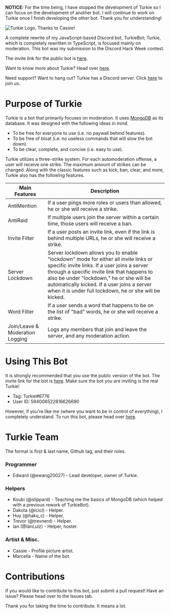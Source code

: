 **NOTICE:** For the time being, I have stopped the development of Turkie so I can focus on the development of another bot. I will continue to work on Turkie once I finish developing the other bot. Thank you for understanding! 

![Turkie Logo, Thanks to Cassie!](https://github.com/ewang20027/Turkie/blob/master/images/Turkie.png)

A complete rewrite of my JavaScript-based Discord bot, TurkieBot; Turkie, which is completely rewritten in TypeScript, is focused mainly on moderation. This bot was my submission to the Discord Hack Week contest.

The invite link for the public bot is [here](https://discordapp.com/api/oauth2/authorize?client_id=594006522816626690&permissions=8&scope=bot).

Want to know more about Turkie? Head over [here](https://github.com/ewang20027/Turkie/blob/master/mdpages/HISTORY.md).

Need support? Want to hang out? Turkie has a Discord server. Click [here](https://discord.gg/6eBTTDM) to join us.

# Purpose of Turkie
Turkie is a bot that primarily focuses on moderation. It uses [MongoDB](https://www.mongodb.com/) as its database. It was designed with the following ideas in mind.
- To be free for everyone to use (i.e. no paywall behind features).
- To be free of bloat (i.e. no useless commands that will slow the bot down).
- To be clear, complete, and concise (i.e. easy to use).

Turkie utilizes a three-strike system. For each automoderation offense, a user will receive one strike. The maximum amount of strikes can be changed. Along with the classic features such as kick, ban, clear, and more, Turkie also has the following features.

| Main Features | Description |
| --- | --- |
| AntiMention | If a user pings more roles or users than allowed, he or she will receive a strike. |
| AntiRaid | If multiple users join the server within a certain time, those users will receive a ban. |
| Invite Filter | If a user posts an invite link, even if the link is behind multiple URLs, he or she will receive a strike. |
| Server Lockdown | Server lockdown allows you to enable "lockdown" mode for either all invite links or specific invite links. If a user joins a server through a specific invite link that happens to also be under "lockdown," he or she will be automatically kicked. If a user joins a server when it is under full lockdown, he or she will be kicked. |
| Word Filter | If a user sends a word that happens to be on the list of "bad" words, he or she will receive a strike. |
| Join/Leave & Moderation Logging | Logs any members that join and leave the server, and any moderation action. |

# Using This Bot
It is strongly recommended that you use the public version of the bot. The invite link for the bot is [here](https://discordapp.com/api/oauth2/authorize?client_id=594006522816626690&permissions=8&scope=bot). Make sure the bot you are inviting is the real Turkie! 
- Tag: Turkie#6776
- User ID: 594006522816626690

However, if you're like me (where you want to be in control of everything), I completely understand. To run this bot, please head over [here](https://github.com/ewang20027/Turkie/blob/master/mdpages/RUNNING_THE_BOT.md).

# Turkie Team
The format is first & last name, Github tag, and their roles.
### Programmer
- Edward (@ewang20027) - Lead developer, owner of Turkie.

### Helpers
- Koubi (@slippard) - Teaching me the basics of MongoDB (which helped with a previous rework of TurkieBot).
- Dakota (@icicl) - Helper.
- Huy (@haku_c) - Helper.
- Trevor (@trevnerd) - Helper.
- Ian (@IanLulz) - Helper, hoster.

### Artist & Misc.
- Cassie - Profile picture artist.
- Marcella - Name of the bot.

# Contributions
If you would like to contribute to this bot, just submit a pull request! 
Have an issue? Please head over to the Issues tab. 

Thank you for taking the time to contribute. It means a lot. 